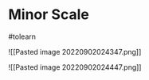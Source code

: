 # Minor Scale
#tolearn 



![[Pasted image 20220902024347.png]]


![[Pasted image 20220902024447.png]]